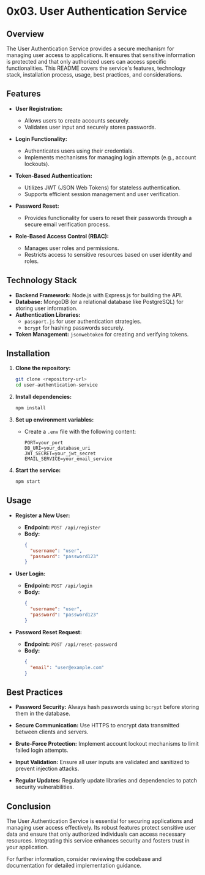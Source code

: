 # 0x03. User Authentication Service

## Overview

The User Authentication Service provides a secure mechanism for managing user access to applications. It ensures that sensitive information is protected and that only authorized users can access specific functionalities. This README covers the service's features, technology stack, installation process, usage, best practices, and considerations.

## Features

- **User Registration:** 
  - Allows users to create accounts securely.
  - Validates user input and securely stores passwords.

- **Login Functionality:**
  - Authenticates users using their credentials.
  - Implements mechanisms for managing login attempts (e.g., account lockouts).

- **Token-Based Authentication:**
  - Utilizes JWT (JSON Web Tokens) for stateless authentication.
  - Supports efficient session management and user verification.

- **Password Reset:**
  - Provides functionality for users to reset their passwords through a secure email verification process.

- **Role-Based Access Control (RBAC):**
  - Manages user roles and permissions.
  - Restricts access to sensitive resources based on user identity and roles.

## Technology Stack

- **Backend Framework:** Node.js with Express.js for building the API.
- **Database:** MongoDB (or a relational database like PostgreSQL) for storing user information.
- **Authentication Libraries:** 
  - `passport.js` for user authentication strategies.
  - `bcrypt` for hashing passwords securely.
- **Token Management:** `jsonwebtoken` for creating and verifying tokens.

## Installation

1. **Clone the repository:**
   ```bash
   git clone <repository-url>
   cd user-authentication-service
   ```

2. **Install dependencies:**
   ```bash
   npm install
   ```

3. **Set up environment variables:**
   - Create a `.env` file with the following content:
     ```plaintext
     PORT=your_port
     DB_URI=your_database_uri
     JWT_SECRET=your_jwt_secret
     EMAIL_SERVICE=your_email_service
     ```

4. **Start the service:**
   ```bash
   npm start
   ```

## Usage

- **Register a New User:**
  - **Endpoint:** `POST /api/register`
  - **Body:**
    ```json
    {
      "username": "user",
      "password": "password123"
    }
    ```

- **User Login:**
  - **Endpoint:** `POST /api/login`
  - **Body:**
    ```json
    {
      "username": "user",
      "password": "password123"
    }
    ```

- **Password Reset Request:**
  - **Endpoint:** `POST /api/reset-password`
  - **Body:**
    ```json
    {
      "email": "user@example.com"
    }
    ```

## Best Practices

- **Password Security:** Always hash passwords using `bcrypt` before storing them in the database.
  
- **Secure Communication:** Use HTTPS to encrypt data transmitted between clients and servers.

- **Brute-Force Protection:** Implement account lockout mechanisms to limit failed login attempts.

- **Input Validation:** Ensure all user inputs are validated and sanitized to prevent injection attacks.

- **Regular Updates:** Regularly update libraries and dependencies to patch security vulnerabilities.

## Conclusion

The User Authentication Service is essential for securing applications and managing user access effectively. Its robust features protect sensitive user data and ensure that only authorized individuals can access necessary resources. Integrating this service enhances security and fosters trust in your application.

For further information, consider reviewing the codebase and documentation for detailed implementation guidance.
